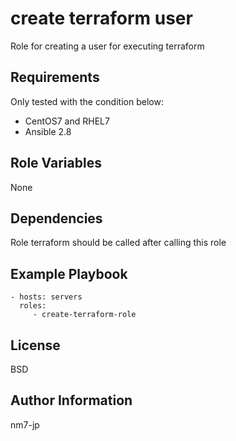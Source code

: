 create terraform user
=========

Role for creating a user for executing terraform

Requirements
------------

Only tested with the condition below:
- CentOS7 and RHEL7
- Ansible 2.8


Role Variables
--------------
None

Dependencies
------------

Role terraform should be called after calling this role

Example Playbook
----------------

    - hosts: servers
      roles:
         - create-terraform-role

License
-------

BSD

Author Information
------------------

nm7-jp

